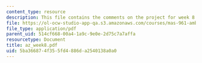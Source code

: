 ```yaml
---
content_type: resource
description: This file contains the comments on the project for week 8.
file: https://ol-ocw-studio-app-qa.s3.amazonaws.com/courses/mas-961-ambient-intelligence-spring-2005/5ba366874f355fd4886da2540138a0a0_az_week8.pdf
file_type: application/pdf
parent_uid: 514cf668-00a4-1a9c-9e0e-2d75c7a7affa
resourcetype: Document
title: az_week8.pdf
uid: 5ba36687-4f35-5fd4-886d-a2540138a0a0
---
```

